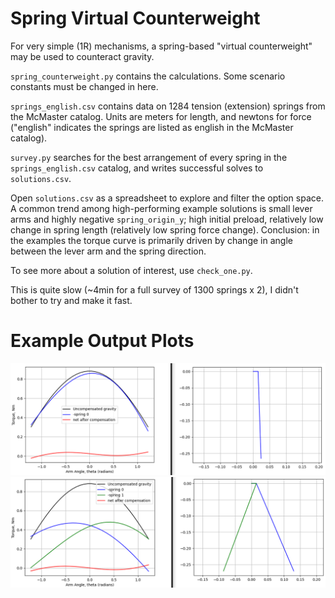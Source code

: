 # Spring Virtual Counterweight
For very simple (1R) mechanisms, a spring-based "virtual counterweight" may be used to counteract gravity.

`spring_counterweight.py` contains the calculations. Some scenario constants must be changed in here.

`springs_english.csv` contains data on 1284 tension (extension) springs from the McMaster catalog. Units are meters for length, and newtons for force ("english" indicates the springs are listed as english in the McMaster catalog).

`survey.py` searches for the best arrangement of every spring in the `springs_english.csv` catalog, and writes successful solves to `solutions.csv`. 

Open `solutions.csv` as a spreadsheet to explore and filter the option space. A common trend among high-performing example solutions is small lever arms and highly negative `spring_origin_y`; high initial preload, relatively low change in spring length (relatively low spring force change). Conclusion: in the examples the torque curve is primarily driven by change in angle between the lever arm and the spring direction.

To see more about a solution of interest, use `check_one.py`.

This is quite slow (~4min for a full survey of 1300 springs x 2), I didn't bother to try and make it fast.

# Example Output Plots
![Example plots for a one-spring solution](example_onespring.png)
![Example plots for a two-spring solution](example_twospring.png)
